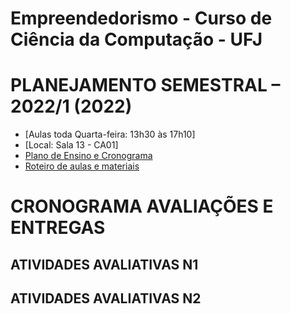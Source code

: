 # Empreendedorismo - Curso de Ciência da Computação - UFJ

# PLANEJAMENTO SEMESTRAL – 2022/1 (2022)

- [Aulas toda Quarta-feira: 13h30 às 17h10]
- [Local: Sala 13 - CA01]
- [Plano de Ensino e Cronograma](documentos/plano_ensino_empreendedorismo.pdf)
- [Roteiro de aulas e materiais](documentos/roteiro.md)

#  CRONOGRAMA AVALIAÇÕES E ENTREGAS

##  ATIVIDADES AVALIATIVAS N1


##  ATIVIDADES AVALIATIVAS N2
